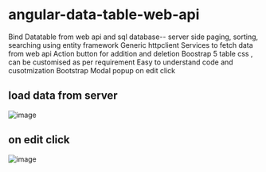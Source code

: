 # angular-data-table-web-api
Bind Datatable from web api and sql database--
server side paging, sorting, searching using entity framework
Generic httpclient
Services to fetch data from web api
Action button for addition and deletion
Boostrap 5 table css , can be customised as per requirement
Easy to understand code and cusotmization
Bootstrap Modal popup on edit click

## load data from server
![image](https://user-images.githubusercontent.com/85626647/199465718-05aa706d-faa0-47aa-81f7-a130a137eed8.png)

## on edit click
![image](https://user-images.githubusercontent.com/85626647/199465801-92d16e52-895b-4e30-a37d-a1eef51c223c.png)
